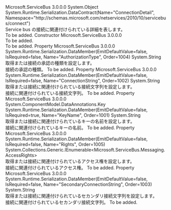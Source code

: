 <Type Name="ConnectionDetail" FullName="Microsoft.ServiceBus.Management.ConnectionDetail">
  <TypeSignature Language="C#" Value="public class ConnectionDetail" />
  <TypeSignature Language="ILAsm" Value=".class public auto ansi beforefieldinit ConnectionDetail extends System.Object" />
  <TypeSignature Language="DocId" Value="T:Microsoft.ServiceBus.Management.ConnectionDetail" />
  <TypeSignature Language="VB.NET" Value="Public Class ConnectionDetail" />
  <TypeSignature Language="F#" Value="type ConnectionDetail = class" />
  <AssemblyInfo>
    <AssemblyName>Microsoft.ServiceBus</AssemblyName>
    <AssemblyVersion>3.0.0.0</AssemblyVersion>
  </AssemblyInfo>
  <Base>
    <BaseTypeName>System.Object</BaseTypeName>
  </Base>
  <Interfaces />
  <Attributes>
    <Attribute>
      <AttributeName>System.Runtime.Serialization.DataContract(Name="ConnectionDetail", Namespace="http://schemas.microsoft.com/netservices/2010/10/servicebus/connect")</AttributeName>
    </Attribute>
  </Attributes>
  <Docs>
    <summary>Service bus の接続に関連付けられている詳細を表します。</summary>
    <remarks>To be added.</remarks>
  </Docs>
  <Members>
    <Member MemberName=".ctor">
      <MemberSignature Language="C#" Value="public ConnectionDetail ();" />
      <MemberSignature Language="ILAsm" Value=".method public hidebysig specialname rtspecialname instance void .ctor() cil managed" />
      <MemberSignature Language="DocId" Value="M:Microsoft.ServiceBus.Management.ConnectionDetail.#ctor" />
      <MemberSignature Language="VB.NET" Value="Public Sub New ()" />
      <MemberType>Constructor</MemberType>
      <AssemblyInfo>
        <AssemblyName>Microsoft.ServiceBus</AssemblyName>
        <AssemblyVersion>3.0.0.0</AssemblyVersion>
      </AssemblyInfo>
      <Parameters />
      <Docs>
        <summary>To be added.</summary>
        <remarks>To be added.</remarks>
      </Docs>
    </Member>
    <Member MemberName="AuthorizationType">
      <MemberSignature Language="C#" Value="public string AuthorizationType { get; set; }" />
      <MemberSignature Language="ILAsm" Value=".property instance string AuthorizationType" />
      <MemberSignature Language="DocId" Value="P:Microsoft.ServiceBus.Management.ConnectionDetail.AuthorizationType" />
      <MemberSignature Language="VB.NET" Value="Public Property AuthorizationType As String" />
      <MemberSignature Language="F#" Value="member this.AuthorizationType : string with get, set" Usage="Microsoft.ServiceBus.Management.ConnectionDetail.AuthorizationType" />
      <MemberType>Property</MemberType>
      <AssemblyInfo>
        <AssemblyName>Microsoft.ServiceBus</AssemblyName>
        <AssemblyVersion>3.0.0.0</AssemblyVersion>
      </AssemblyInfo>
      <Attributes>
        <Attribute>
          <AttributeName>System.Runtime.Serialization.DataMember(EmitDefaultValue=false, IsRequired=false, Name="AuthorizationType", Order=1004)</AttributeName>
        </Attribute>
      </Attributes>
      <ReturnValue>
        <ReturnType>System.String</ReturnType>
      </ReturnValue>
      <Docs>
        <summary>取得または接続の承認の種類を設定します。</summary>
        <value>接続の承認の種類。</value>
        <remarks>To be added.</remarks>
      </Docs>
    </Member>
    <Member MemberName="ConnectionString">
      <MemberSignature Language="C#" Value="public string ConnectionString { get; set; }" />
      <MemberSignature Language="ILAsm" Value=".property instance string ConnectionString" />
      <MemberSignature Language="DocId" Value="P:Microsoft.ServiceBus.Management.ConnectionDetail.ConnectionString" />
      <MemberSignature Language="VB.NET" Value="Public Property ConnectionString As String" />
      <MemberSignature Language="F#" Value="member this.ConnectionString : string with get, set" Usage="Microsoft.ServiceBus.Management.ConnectionDetail.ConnectionString" />
      <MemberType>Property</MemberType>
      <AssemblyInfo>
        <AssemblyName>Microsoft.ServiceBus</AssemblyName>
        <AssemblyVersion>3.0.0.0</AssemblyVersion>
      </AssemblyInfo>
      <Attributes>
        <Attribute>
          <AttributeName>System.Runtime.Serialization.DataMember(EmitDefaultValue=false, IsRequired=false, Name="ConnectionString", Order=1002)</AttributeName>
        </Attribute>
      </Attributes>
      <ReturnValue>
        <ReturnType>System.String</ReturnType>
      </ReturnValue>
      <Docs>
        <summary>取得または接続に関連付けられている接続文字列を設定します。</summary>
        <value>接続に関連付けられている接続文字列。</value>
        <remarks>To be added.</remarks>
      </Docs>
    </Member>
    <Member MemberName="KeyName">
      <MemberSignature Language="C#" Value="public string KeyName { get; set; }" />
      <MemberSignature Language="ILAsm" Value=".property instance string KeyName" />
      <MemberSignature Language="DocId" Value="P:Microsoft.ServiceBus.Management.ConnectionDetail.KeyName" />
      <MemberSignature Language="VB.NET" Value="Public Property KeyName As String" />
      <MemberSignature Language="F#" Value="member this.KeyName : string with get, set" Usage="Microsoft.ServiceBus.Management.ConnectionDetail.KeyName" />
      <MemberType>Property</MemberType>
      <AssemblyInfo>
        <AssemblyName>Microsoft.ServiceBus</AssemblyName>
        <AssemblyVersion>3.0.0.0</AssemblyVersion>
      </AssemblyInfo>
      <Attributes>
        <Attribute>
          <AttributeName>System.ComponentModel.DataAnnotations.Key</AttributeName>
        </Attribute>
        <Attribute>
          <AttributeName>System.Runtime.Serialization.DataMember(EmitDefaultValue=false, IsRequired=true, Name="KeyName", Order=1001)</AttributeName>
        </Attribute>
      </Attributes>
      <ReturnValue>
        <ReturnType>System.String</ReturnType>
      </ReturnValue>
      <Docs>
        <summary>取得または接続に関連付けられているキーの名前を設定します。</summary>
        <value>接続に関連付けられているキーの名前。</value>
        <remarks>To be added.</remarks>
      </Docs>
    </Member>
    <Member MemberName="Rights">
      <MemberSignature Language="C#" Value="public System.Collections.Generic.IEnumerable&lt;Microsoft.ServiceBus.Messaging.AccessRights&gt; Rights { get; set; }" />
      <MemberSignature Language="ILAsm" Value=".property instance class System.Collections.Generic.IEnumerable`1&lt;valuetype Microsoft.ServiceBus.Messaging.AccessRights&gt; Rights" />
      <MemberSignature Language="DocId" Value="P:Microsoft.ServiceBus.Management.ConnectionDetail.Rights" />
      <MemberSignature Language="VB.NET" Value="Public Property Rights As IEnumerable(Of AccessRights)" />
      <MemberSignature Language="F#" Value="member this.Rights : seq&lt;Microsoft.ServiceBus.Messaging.AccessRights&gt; with get, set" Usage="Microsoft.ServiceBus.Management.ConnectionDetail.Rights" />
      <MemberType>Property</MemberType>
      <AssemblyInfo>
        <AssemblyName>Microsoft.ServiceBus</AssemblyName>
        <AssemblyVersion>3.0.0.0</AssemblyVersion>
      </AssemblyInfo>
      <Attributes>
        <Attribute>
          <AttributeName>System.Runtime.Serialization.DataMember(EmitDefaultValue=false, IsRequired=false, Name="Rights", Order=1005)</AttributeName>
        </Attribute>
      </Attributes>
      <ReturnValue>
        <ReturnType>System.Collections.Generic.IEnumerable&lt;Microsoft.ServiceBus.Messaging.AccessRights&gt;</ReturnType>
      </ReturnValue>
      <Docs>
        <summary>取得または接続に関連付けられているアクセス権を設定します。</summary>
        <value>接続に関連付けられているアクセス権。</value>
        <remarks>To be added.</remarks>
      </Docs>
    </Member>
    <Member MemberName="SecondaryConnectionString">
      <MemberSignature Language="C#" Value="public string SecondaryConnectionString { get; set; }" />
      <MemberSignature Language="ILAsm" Value=".property instance string SecondaryConnectionString" />
      <MemberSignature Language="DocId" Value="P:Microsoft.ServiceBus.Management.ConnectionDetail.SecondaryConnectionString" />
      <MemberSignature Language="VB.NET" Value="Public Property SecondaryConnectionString As String" />
      <MemberSignature Language="F#" Value="member this.SecondaryConnectionString : string with get, set" Usage="Microsoft.ServiceBus.Management.ConnectionDetail.SecondaryConnectionString" />
      <MemberType>Property</MemberType>
      <AssemblyInfo>
        <AssemblyName>Microsoft.ServiceBus</AssemblyName>
        <AssemblyVersion>3.0.0.0</AssemblyVersion>
      </AssemblyInfo>
      <Attributes>
        <Attribute>
          <AttributeName>System.Runtime.Serialization.DataMember(EmitDefaultValue=false, IsRequired=false, Name="SecondaryConnectionString", Order=1003)</AttributeName>
        </Attribute>
      </Attributes>
      <ReturnValue>
        <ReturnType>System.String</ReturnType>
      </ReturnValue>
      <Docs>
        <summary>取得または接続に関連付けられているセカンダリ接続文字列を設定します。</summary>
        <value>接続に関連付けられているセカンダリ接続文字列。</value>
        <remarks>To be added.</remarks>
      </Docs>
    </Member>
  </Members>
</Type>